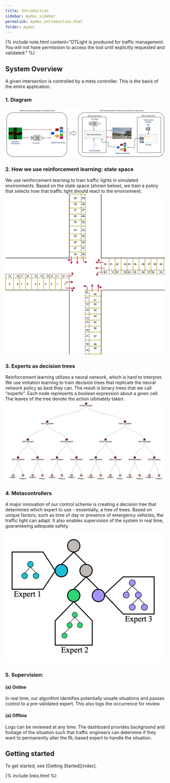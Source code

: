 ```yaml
---
title: Introduction
sidebar: mydoc_sidebar
permalink: mydoc_introduction.html
folder: mydoc
---
```

{% include note.html content="DTLight is produced for traffic management. You will not have permission to access the tool until explicitly requested and validated." %}

## System Overview

A given intersection is controlled by a meta controller. This is the basis of the entire application.

### 1. Diagram

![Diagram of method](images/method_diagram.png)

### 2. How we use reinforcement learning: state space

We use reinforcement learning to train traffic lights in simulated environments. Based on the state space (shown below), we train a policy that selects how that traffic light should react to the environment.
![A four-way intersection state space.](images/state_space.png)

### 3. Experts as decision trees

Reinforcement learning utilizes a neural network, which is hard to interpret. We use imitation learning to train decision trees that replicate the neural network policy as best they can. The result is binary trees that we call "experts". Each node represents a boolean expression about a given cell. The leaves of the tree denote the action ultimately taken.
![A sample expert.](images/sample_expert.png)

### 4. Metacontrollers

A major innovation of our control scheme is creating a decision tree that determines which expert to use - essentially, a tree of trees. Based on unique factors, such as time of day or presence of emergency vehicles, the traffic light can adapt. It also enables supervision of the system in real time, guaranteeing adequate safety.

![A diagram of metacontroller architecture.](images/metacontroller_diagram.png)

### 5. Supervision:

#### (a) Online 
In real time, our algorithm identifies potentially unsafe situations and passes control to a pre-validated expert. This also logs the occurrence for review.

#### (a) Offline
Logs can be reviewed at any time. The dashboard provides background and footage of the situation such that traffic engineers can determine if they want to permanently alter the RL-based expert to handle the situation.

## Getting started

To get started, see [Getting Started][index].

{% include links.html %}
